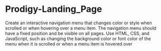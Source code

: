 # Prodigy-Landing_Page
Create an interactive navigation menu that changes color or style when scrolled or when hovering over a menu item. The navigation menu should have a fixed position and be visible on all pages. Use HTML, CSS, and JavaScript, such as changing the background color or font color of the menu when it is scrolled or when a menu item is hovered over
